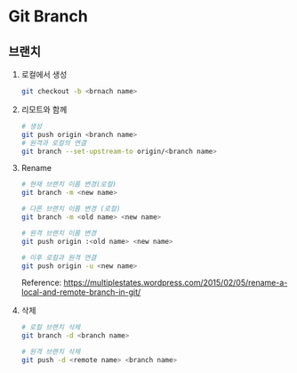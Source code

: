 # Git Branch

## 브랜치

1. 로컬에서 생성

    ```bash
    git checkout -b <brnach name>
    ```

2. 리모트와 함께

    ```bash
    # 생성
    git push origin <branch name>
    # 원격과 로컬의 연결
    git branch --set-upstream-to origin/<branch name>
    ```

3. Rename

    ```bash
    # 현재 브랜치 이름 변경(로컬)
    git branch -m <new name>

    # 다른 브랜치 이름 변경 (로컬)
    git branch -m <old name> <new name>

    # 원격 브랜치 이름 변경
    git push origin :<old name> <new name>

    # 이후 로컬과 원격 연결
    git push origin -u <new name>
    ```

    Reference: <https://multiplestates.wordpress.com/2015/02/05/rename-a-local-and-remote-branch-in-git/>

4. 삭제

    ```bash
    # 로컬 브랜치 삭제
    git branch -d <branch name>

    # 원격 브랜치 삭제
    git push -d <remote name> <branch name>
    ```
